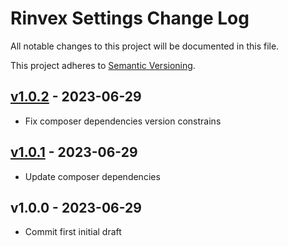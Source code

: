 # Rinvex Settings Change Log

All notable changes to this project will be documented in this file.

This project adheres to [Semantic Versioning](CONTRIBUTING.md).


## [v1.0.2] - 2023-06-29
- Fix composer dependencies version constrains

## [v1.0.1] - 2023-06-29
- Update composer dependencies

## v1.0.0 - 2023-06-29
- Commit first initial draft

[v1.0.2]: https://github.com/rinvex/laravel-settings/compare/v1.0.1...v1.0.2
[v1.0.1]: https://github.com/rinvex/laravel-settings/compare/v1.0.0...v1.0.1
